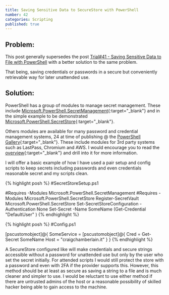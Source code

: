 ```yaml
---
title: Saving Sensitive Data to SecureStore with PowerShell
number: 42
categories: Scripting
published: true
---
```


## Problem:
This post generally supersedes the post [Trial#41 - Saving Sensitive Data to File with PowerShell](/scripting/saving-sensitive-data-to-file-with-powershell) with a better solution to the same problem.  

That being, saving credentials or passwords in a secure but conveniently retrievable way for later unattended use.


## Solution:
PowerShell has a group of modules to manage secret management.  These include [Microsoft.PowerShell.SecretManagement](https://learn.microsoft.com/en-us/powershell/module/microsoft.powershell.secretmanagement/?view=ps-modules){:target="_blank"} and in the simple example to be demonstrated [Microsoft.PowerShell.SecretStore](https://learn.microsoft.com/en-us/powershell/module/microsoft.powershell.secretstore/?view=ps-modules){:target="_blank"}.  

Others modules are available for many password and credential management systems, 24 at time of publishing @ the [PowerShell Gallery](https://www.powershellgallery.com/packages?q=Tags%3A%22SecretManagement%22){:target="_blank"}.  These include modules for 3rd party systems such as LastPass, Chromium and AWS.  I would encourage you to read the [overview](https://learn.microsoft.com/en-us/powershell/utility-modules/secretmanagement/overview?view=ps-modules){:target="_blank"} and drill into it for more information.

I will offer a basic example of how I have used a pair setup and config scripts to keep secrets including passwords and even credentials reasonable secret and my scripts clean.

{% highlight posh %}
#SecretStoreSetup.ps1

#Requires -Modules Microsoft.PowerShell.SecretManagement
#Requires -Modules Microsoft.PowerShell.SecretStore
Register-SecretVault Microsoft.PowerShell.SecretStore
Set-SecretStoreConfiguration -Authentication None
Set-Secret -Name SomeName (Get-Credential "DefaultUser" )
{% endhighlight %}


{% highlight posh %}
#Config.ps1

[pscustomobject]@{
    SomeService = 
        [pscustomobject]@{
            Cred = Get-Secret SomeName
            Host = "craigchamberlain.it"
        }
}
{% endhighlight %}

A SecureStore configured like will make credentials and secure strings accessible without a password for unattended use but only by the user who set the secret initially.  For attended scripts I would still protect the store with a password and even with 2FA if the provider supports this.  However, this method should be at least as secure as saving a string to a file and is much cleaner and simpler to use.  I would be reluctant to use either method if there are untrusted admins of the host or a reasonable possibility of skilled hacker being able to gain access to the machine.